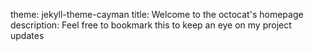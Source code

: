 theme: jekyll-theme-cayman
title: Welcome to the octocat's homepage
description: Feel free to bookmark this to keep an eye on my project updates

